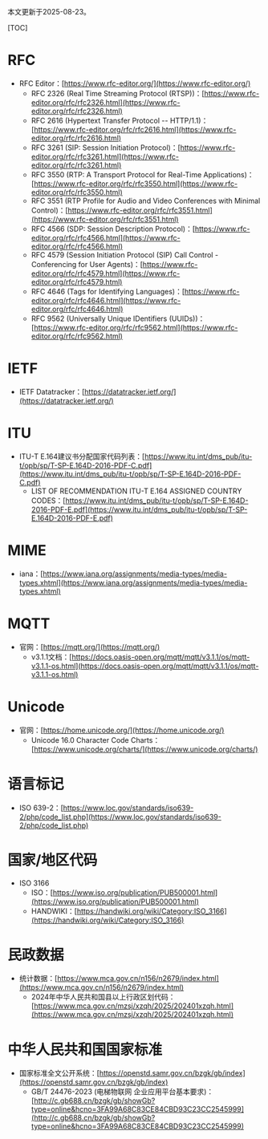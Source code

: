 本文更新于2025-08-23。

[TOC]

# RFC

* RFC Editor：[https://www.rfc-editor.org/](https://www.rfc-editor.org/)
	* RFC 2326 (Real Time Streaming Protocol (RTSP))：[https://www.rfc-editor.org/rfc/rfc2326.html](https://www.rfc-editor.org/rfc/rfc2326.html)
	* RFC 2616 (Hypertext Transfer Protocol -- HTTP/1.1)：[https://www.rfc-editor.org/rfc/rfc2616.html](https://www.rfc-editor.org/rfc/rfc2616.html)
	* RFC 3261 (SIP: Session Initiation Protocol)：[https://www.rfc-editor.org/rfc/rfc3261.html](https://www.rfc-editor.org/rfc/rfc3261.html)
	* RFC 3550 (RTP: A Transport Protocol for Real-Time Applications)：[https://www.rfc-editor.org/rfc/rfc3550.html](https://www.rfc-editor.org/rfc/rfc3550.html)
	* RFC 3551 (RTP Profile for Audio and Video Conferences with Minimal Control)：[https://www.rfc-editor.org/rfc/rfc3551.html](https://www.rfc-editor.org/rfc/rfc3551.html)
	* RFC 4566 (SDP: Session Description Protocol)：[https://www.rfc-editor.org/rfc/rfc4566.html](https://www.rfc-editor.org/rfc/rfc4566.html)
	* RFC 4579 (Session Initiation Protocol (SIP) Call Control - Conferencing for User Agents)：[https://www.rfc-editor.org/rfc/rfc4579.html](https://www.rfc-editor.org/rfc/rfc4579.html)
	* RFC 4646 (Tags for Identifying Languages)：[https://www.rfc-editor.org/rfc/rfc4646.html](https://www.rfc-editor.org/rfc/rfc4646.html)
	* RFC 9562 (Universally Unique IDentifiers (UUIDs))：[https://www.rfc-editor.org/rfc/rfc9562.html](https://www.rfc-editor.org/rfc/rfc9562.html)

# IETF

* IETF Datatracker：[https://datatracker.ietf.org/](https://datatracker.ietf.org/)

# ITU

* ITU-T E.164建议书分配国家代码列表：[https://www.itu.int/dms_pub/itu-t/opb/sp/T-SP-E.164D-2016-PDF-C.pdf](https://www.itu.int/dms_pub/itu-t/opb/sp/T-SP-E.164D-2016-PDF-C.pdf)
	* LIST OF RECOMMENDATION ITU-T E.164 ASSIGNED COUNTRY CODES：[https://www.itu.int/dms_pub/itu-t/opb/sp/T-SP-E.164D-2016-PDF-E.pdf](https://www.itu.int/dms_pub/itu-t/opb/sp/T-SP-E.164D-2016-PDF-E.pdf)

# MIME

* iana：[https://www.iana.org/assignments/media-types/media-types.xhtml](https://www.iana.org/assignments/media-types/media-types.xhtml)

# MQTT

* 官网：[https://mqtt.org/](https://mqtt.org/)
	* v3.1.1文档：[https://docs.oasis-open.org/mqtt/mqtt/v3.1.1/os/mqtt-v3.1.1-os.html](https://docs.oasis-open.org/mqtt/mqtt/v3.1.1/os/mqtt-v3.1.1-os.html)

# Unicode

* 官网：[https://home.unicode.org/](https://home.unicode.org/)
	* Unicode 16.0 Character Code Charts：[https://www.unicode.org/charts/](https://www.unicode.org/charts/)

# 语言标记

* ISO 639-2：[https://www.loc.gov/standards/iso639-2/php/code_list.php](https://www.loc.gov/standards/iso639-2/php/code_list.php)

# 国家/地区代码

* ISO 3166
	* ISO：[https://www.iso.org/publication/PUB500001.html](https://www.iso.org/publication/PUB500001.html)
	* HANDWIKI：[https://handwiki.org/wiki/Category:ISO_3166](https://handwiki.org/wiki/Category:ISO_3166)

# 民政数据

* 统计数据：[https://www.mca.gov.cn/n156/n2679/index.html](https://www.mca.gov.cn/n156/n2679/index.html)
	* 2024年中华人民共和国县以上行政区划代码：[https://www.mca.gov.cn/mzsj/xzqh/2025/202401xzqh.html](https://www.mca.gov.cn/mzsj/xzqh/2025/202401xzqh.html)

# 中华人民共和国国家标准

* 国家标准全文公开系统：[https://openstd.samr.gov.cn/bzgk/gb/index](https://openstd.samr.gov.cn/bzgk/gb/index)
	* GB/T 24476-2023 (电梯物联网 企业应用平台基本要求)：[http://c.gb688.cn/bzgk/gb/showGb?type=online&hcno=3FA99A68C83CE84CBD93C23CC2545999](http://c.gb688.cn/bzgk/gb/showGb?type=online&hcno=3FA99A68C83CE84CBD93C23CC2545999)
